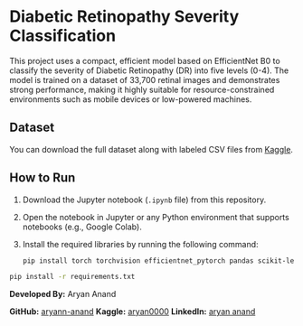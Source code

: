 # Diabetic Retinopathy Severity Classification

This project uses a compact, efficient model based on EfficientNet B0 to classify the severity of Diabetic Retinopathy (DR) into five levels (0-4). The model is trained on a dataset of 33,700 retinal images and demonstrates strong performance, making it highly suitable for resource-constrained environments such as mobile devices or low-powered machines.

## Dataset

You can download the full dataset along with labeled CSV files from [Kaggle](https://www.kaggle.com/datasets/aryananand18/diabetic-retinopathy).

## How to Run

1. Download the Jupyter notebook (`.ipynb` file) from this repository.
2. Open the notebook in Jupyter or any Python environment that supports notebooks (e.g., Google Colab).
3. Install the required libraries by running the following command:

   ```bash
   pip install torch torchvision efficientnet_pytorch pandas scikit-learn

  ```bash
  pip install -r requirements.txt
```


**Developed By:**
Aryan Anand

**GitHub:** [aryann-anand](https://github.com/aryann-anand)
**Kaggle:** [aryan0000](https://www.kaggle.com/aryan0000)
**LinkedIn:** [aryan anand](https://www.linkedin.com/in/aryan-anand18)

